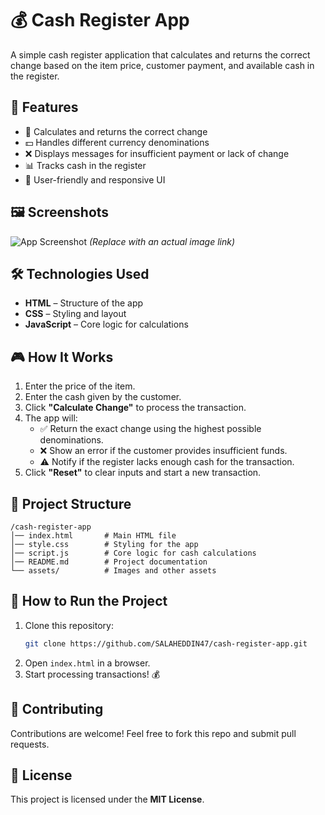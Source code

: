 # 💰 Cash Register App

A simple cash register application that calculates and returns the correct change based on the item price, customer payment, and available cash in the register.

## 🚀 Features

- 🛒 Calculates and returns the correct change
- 💵 Handles different currency denominations
- ❌ Displays messages for insufficient payment or lack of change
- 📊 Tracks cash in the register
- 🎨 User-friendly and responsive UI

## 🖼️ Screenshots

![App Screenshot](path/to/screenshot.png) *(Replace with an actual image link)*

## 🛠️ Technologies Used

- **HTML** – Structure of the app
- **CSS** – Styling and layout
- **JavaScript** – Core logic for calculations

## 🎮 How It Works

1. Enter the price of the item.
2. Enter the cash given by the customer.
3. Click **"Calculate Change"** to process the transaction.
4. The app will:
   - ✅ Return the exact change using the highest possible denominations.
   - ❌ Show an error if the customer provides insufficient funds.
   - ⚠️ Notify if the register lacks enough cash for the transaction.
5. Click **"Reset"** to clear inputs and start a new transaction.

## 📂 Project Structure

```
/cash-register-app
│── index.html       # Main HTML file
│── style.css        # Styling for the app
│── script.js        # Core logic for cash calculations
│── README.md        # Project documentation
└── assets/          # Images and other assets
```

## 🚀 How to Run the Project

1. Clone this repository:
   ```sh
   git clone https://github.com/SALAHEDDIN47/cash-register-app.git
   ```
2. Open `index.html` in a browser.
3. Start processing transactions! 💰

## 🌟 Contributing

Contributions are welcome! Feel free to fork this repo and submit pull requests.

## 📜 License

This project is licensed under the **MIT License**.


